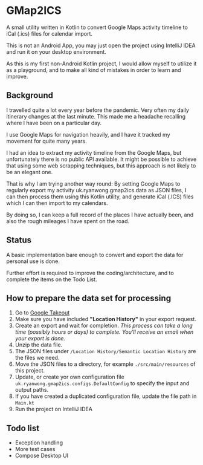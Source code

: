# GMap2ICS
A small utility written in Kotlin to convert Google Maps activity timeline to iCal (.ics) files for calendar import. 

This is not an Android App, you may just open the project using IntelliJ IDEA and run it on your desktop environment.

As this is my first non-Android Kotlin project, I would allow myself to utilize it as a playground, and to make all kind of mistakes in order to learn and improve.

## Background
I travelled quite a lot every year before the pandemic. Very often my daily itinerary changes at the last minute. This made me a headache recalling where I have been on a particular day.

I use Google Maps for navigation heavily, and I have it tracked my movement for quite many years.

I had an idea to extract my activity timeline from the Google Maps, but unfortunately there is no public API available. It might be possible to achieve that using some web scrapping techniques, but this approach is not likely to be an elegant one.

That is why I am trying another way round: By setting Google Maps to regularly export my activity uk.ryanwong.gmap2ics.data as JSON files, I can then process them using this Kotlin utility, and generate iCal (.ICS) files which I can then import to my calendars. 

By doing so, I can keep a full record of the places I have actually been, and also the rough mileages I have spent on the road.

## Status
A basic implementation bare enough to convert and export the data for personal use is done.

Further effort is required to improve the coding/architecture, and to complete the items on the Todo List.

## How to prepare the data set for processing

1. Go to [Google Takeout](https://takeout.google.com/) 
2. Make sure you have included **"Location History"** in your export request.
3. Create an export and wait for completion. _This process can take a long time (possibly hours or days) to complete. You'll receive an email when your export is done._
4. Unzip the data file. 
5. The JSON files under `/Location History/Semantic Location History` are the files we need.
6. Move the JSON files to a directory, for example `./src/main/resources` of this project.
7. Update, or create yor own configuration file `uk.ryanwong.gmap2ics.configs.DefaultConfig` to specify the input and output paths.
8. If you have created a duplicated configuration file, update the file path in `Main.kt` 
9. Run the project on IntelliJ IDEA

## Todo list

- Exception handling 
- More test cases
- Compose Desktop UI